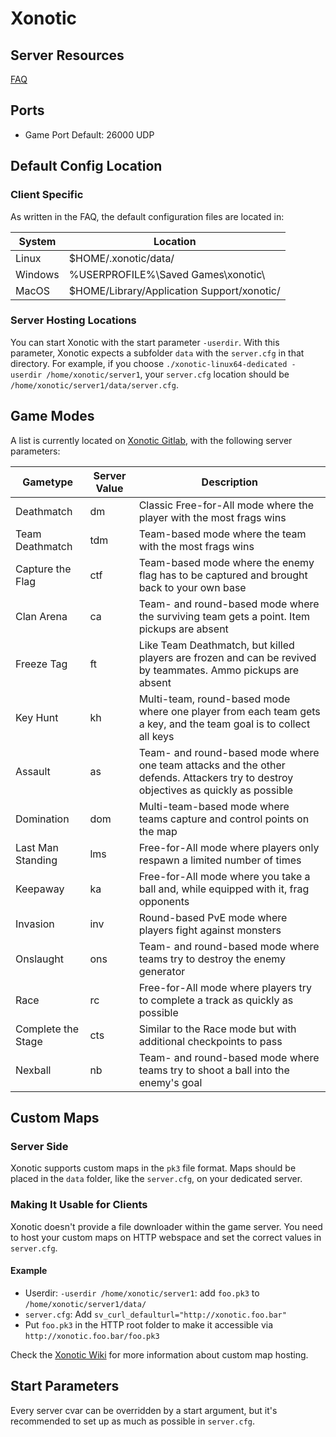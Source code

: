 # Xonotic

## Server Resources

[FAQ](https://xonotic.org/faq/)

## Ports

- Game Port Default: 26000 UDP

## Default Config Location

### Client Specific

As written in the FAQ, the default configuration files are located in:

| System | Location |
|--|--|
| Linux | $HOME/.xonotic/data/ |
| Windows | %USERPROFILE%\Saved Games\xonotic\ |
| MacOS | $HOME/Library/Application Support/xonotic/ |

### Server Hosting Locations

You can start Xonotic with the start parameter `-userdir`. With this parameter, Xonotic expects a subfolder `data` with the `server.cfg` in that directory. For example, if you choose `./xonotic-linux64-dedicated -userdir /home/xonotic/server1`, your `server.cfg` location should be `/home/xonotic/server1/data/server.cfg`.

## Game Modes

A list is currently located on [Xonotic Gitlab](https://gitlab.com/xonotic/xonotic/-/wikis/home#game-modes-or-game-types), with the following server parameters:

| Gametype | Server Value | Description |
|--|--|--|
| Deathmatch | dm | Classic Free-for-All mode where the player with the most frags wins |
| Team Deathmatch | tdm | Team-based mode where the team with the most frags wins |
| Capture the Flag | ctf | Team-based mode where the enemy flag has to be captured and brought back to your own base |
| Clan Arena | ca | Team- and round-based mode where the surviving team gets a point. Item pickups are absent |
| Freeze Tag | ft | Like Team Deathmatch, but killed players are frozen and can be revived by teammates. Ammo pickups are absent |
| Key Hunt | kh | Multi-team, round-based mode where one player from each team gets a key, and the team goal is to collect all keys |
| Assault | as | Team- and round-based mode where one team attacks and the other defends. Attackers try to destroy objectives as quickly as possible |
| Domination | dom | Multi-team-based mode where teams capture and control points on the map |
| Last Man Standing | lms | Free-for-All mode where players only respawn a limited number of times |
| Keepaway | ka | Free-for-All mode where you take a ball and, while equipped with it, frag opponents |
| Invasion | inv | Round-based PvE mode where players fight against monsters |
| Onslaught | ons | Team- and round-based mode where teams try to destroy the enemy generator |
| Race | rc | Free-for-All mode where players try to complete a track as quickly as possible |
| Complete the Stage | cts | Similar to the Race mode but with additional checkpoints to pass |
| Nexball | nb | Team- and round-based mode where teams try to shoot a ball into the enemy's goal |

## Custom Maps

### Server Side
Xonotic supports custom maps in the `pk3` file format. Maps should be placed in the `data` folder, like the `server.cfg`, on your dedicated server.

### Making It Usable for Clients
Xonotic doesn't provide a file downloader within the game server. You need to host your custom maps on HTTP webspace and set the correct values in `server.cfg`.

#### Example
- Userdir: `-userdir /home/xonotic/server1`: add `foo.pk3` to `/home/xonotic/server1/data/`
- `server.cfg`: Add `sv_curl_defaulturl="http://xonotic.foo.bar"`
- Put `foo.pk3` in the HTTP root folder to make it accessible via `http://xonotic.foo.bar/foo.pk3`

Check the [Xonotic Wiki](https://gitlab.com/xonotic/xonotic/-/wikis/Automatic-map-downloads) for more information about custom map hosting.

## Start Parameters

Every server cvar can be overridden by a start argument, but it's recommended to set up as much as possible in `server.cfg`.
